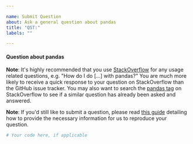 ```yaml
---

name: Submit Question
about: Ask a general question about pandas
title: "QST:"
labels: ""

---
```


#### Question about pandas

**Note**: It's highly recommended that you use [StackOverflow](https://www.stackoverflow.com) for any usage related questions, e.g. "How do I do [...] with pandas?" You are much more likely to receive a quick response to your question on StackOverflow than the GitHub issue tracker. You may also want to search the [pandas tag](https://stackoverflow.com/questions/tagged/pandas) on StackOverflow to see if a similar question has already been asked and answered.

**Note**: If you'd still like to submit a question, please read [this guide](
https://matthewrocklin.com/blog/work/2018/02/28/minimal-bug-reports) detailing how to provide the necessary information for us to reproduce your question.

```python
# Your code here, if applicable

```
